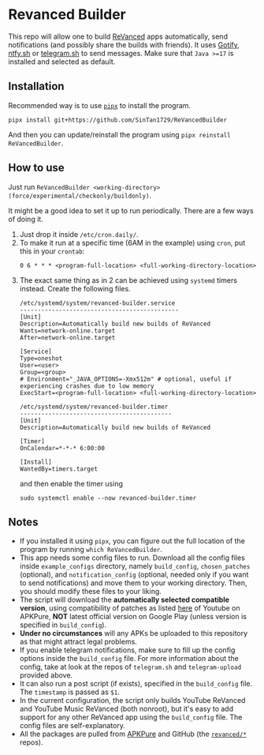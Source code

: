 # Revanced Builder
This repo will allow one to build [ReVanced](https://github.com/revanced/) apps
automatically, send notifications (and possibly share the builds with friends).
It uses [Gotify](https://gotify.net), [ntfy.sh](https://ntfy.sh) or
[telegram.sh](https://github.com/fabianonline/telegram.sh) to send messages.
Make sure that `Java >=17` is installed and selected as default.

## Installation
Recommended way is to use [`pipx`](https://github.com/pypa/pipx) to install the program.
```
pipx install git+https://github.com/SinTan1729/ReVancedBuilder
```
And then you can update/reinstall the program using `pipx reinstall ReVancedBuilder`.
## How to use
Just run `ReVancedBuilder <working-directory> (force/experimental/checkonly/buildonly)`.

It might be a good idea to set it up to run periodically. There are a few ways of doing it.
1. Just drop it inside `/etc/cron.daily/`.
1. To make it run at a specific time (6AM in the example) using `cron`, put this in your `crontab`:
    ```
    0 6 * * * <program-full-location> <full-working-directory-location>
    ```
1. The exact same thing as in 2 can be achieved using `systemd` timers instead. Create the following files.
    ```
    /etc/systemd/system/revanced-builder.service
    ---------------------------------------------
    [Unit]
    Description=Automatically build new builds of ReVanced
    Wants=network-online.target
    After=network-online.target

    [Service]
    Type=oneshot
    User=<user>
    Group=<group>
    # Environment="_JAVA_OPTIONS=-Xmx512m" # optional, useful if experiencing crashes due to low memory
    ExecStart=<program-full-location> <full-working-directory-location>
    ```
    ```
    /etc/systemd/system/revanced-builder.timer
    -------------------------------------------
    [Unit]
    Description=Automatically build new builds of ReVanced

    [Timer]
    OnCalendar=*-*-* 6:00:00

    [Install]
    WantedBy=timers.target
    ```
    and then enable the timer using
    ```
    sudo systemctl enable --now revanced-builder.timer
    ```

## Notes
- If you installed it using `pipx`, you can figure out the full location of the
program by running `which ReVancedBuilder`.
- This app needs some config files to run. Download all the config files inside
`example_configs` directory, namely `build_config`, `chosen_patches`
(optional), and `notification_config` (optional, needed only if you want to
send notifications) and move them to your working directory. Then, you should
modify these files to your liking.
- The script will download the **automatically selected compatible version**,
using compatibility of patches as listed [here](https://revanced.app/patches)
of Youtube on APKPure, **NOT** latest official version on Google Play (unless
version is specified in `build_config`).
- **Under no circumstances** will any APKs be uploaded to this repository as
that might attract legal problems.
- If you enable telegram notifications, make sure to fill up the config options
inside the `build_config` file. For more information about the config, take at
look at the repos of `telegram.sh` and `telegram-upload` provided above.
- It can also run a post script (if exists), specified in the `build_config`
file. The `timestamp` is passed as `$1`.
- In the current configuration, the script only builds YouTube ReVanced and
YouTube Music ReVanced (both nonroot), but it's easy to add support for any
other ReVanced app using the `build_config` file. The config files are
self-explanatory.
- All the packages are pulled from [APKPure](https://apkpure.com) and GitHub
(the [`revanced/*`](https://github.com/revanced) repos).


